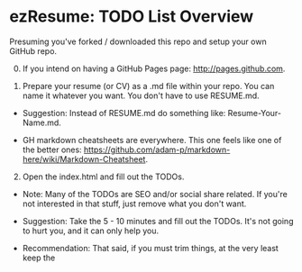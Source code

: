 ezResume: TODO List Overview
============================

Presuming you've forked / downloaded this repo and setup your own GitHub repo.


0) If you intend on having a GitHub Pages page: http://pages.github.com.


1) Prepare your resume (or CV) as a .md file within your repo. You can name it whatever you want. You don't have to use RESUME.md.

- Suggestion: Instead of RESUME.md do something like: Resume-Your-Name.md.

- GH markdown cheatsheets are everywhere. This one feels like one of the better ones: https://github.com/adam-p/markdown-here/wiki/Markdown-Cheatsheet.


2) Open the index.html and fill out the TODOs. 

- Note: Many of the TODOs are SEO and/or social share related. If you're not interested in that stuff, just remove what you don't want.

- Suggestion: Take the 5 - 10 minutes and fill out the TODOs. It's not going to hurt you, and it can only help you. 

- Recommendation: That said, if you must trim things, at the very least keep the <title> and the <meta description>.


3) If you wish to make addition changes to the CSS: css / ezresume.css.

- Note: The template is intentioanlly barebones. Fancy fonts and colors are nice but take time and can also be distracting. You're the hightlight, not the page's design. 


4) That's it. The objective here is simple: Once the setup is completed all you have to maintain is the markdown file with your resume (or CV). And GitHub gives you a free page for displaying that. Perfect, right?


p.s. If you like this idea, please tell your friends about it. If you tweet it, be sure to mention #ezResume and @ezWebDevTools. Thanks.



##RESOURCES

####Markdown Tables Generator
- http://www.tablesgenerator.com/markdown_tables

